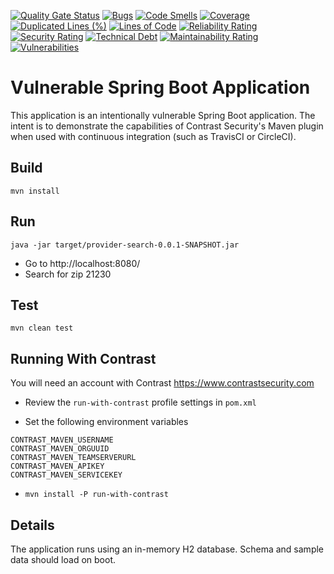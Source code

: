 [![Quality Gate Status](https://sonarcloud.io/api/project_badges/measure?project=com.contrastsecurity.demo%3Aprovider-search&metric=alert_status)](https://sonarcloud.io/summary/new_code?id=com.contrastsecurity.demo%3Aprovider-search)
[![Bugs](https://sonarcloud.io/api/project_badges/measure?project=com.contrastsecurity.demo%3Aprovider-search&metric=bugs)](https://sonarcloud.io/summary/new_code?id=com.contrastsecurity.demo%3Aprovider-search)
[![Code Smells](https://sonarcloud.io/api/project_badges/measure?project=com.contrastsecurity.demo%3Aprovider-search&metric=code_smells)](https://sonarcloud.io/summary/new_code?id=com.contrastsecurity.demo%3Aprovider-search)
[![Coverage](https://sonarcloud.io/api/project_badges/measure?project=com.contrastsecurity.demo%3Aprovider-search&metric=coverage)](https://sonarcloud.io/summary/new_code?id=com.contrastsecurity.demo%3Aprovider-search)
[![Duplicated Lines (%)](https://sonarcloud.io/api/project_badges/measure?project=com.contrastsecurity.demo%3Aprovider-search&metric=duplicated_lines_density)](https://sonarcloud.io/summary/new_code?id=com.contrastsecurity.demo%3Aprovider-search)
[![Lines of Code](https://sonarcloud.io/api/project_badges/measure?project=com.contrastsecurity.demo%3Aprovider-search&metric=ncloc)](https://sonarcloud.io/summary/new_code?id=com.contrastsecurity.demo%3Aprovider-search)
[![Reliability Rating](https://sonarcloud.io/api/project_badges/measure?project=com.contrastsecurity.demo%3Aprovider-search&metric=reliability_rating)](https://sonarcloud.io/summary/new_code?id=com.contrastsecurity.demo%3Aprovider-search)
[![Security Rating](https://sonarcloud.io/api/project_badges/measure?project=com.contrastsecurity.demo%3Aprovider-search&metric=security_rating)](https://sonarcloud.io/summary/new_code?id=com.contrastsecurity.demo%3Aprovider-search)
[![Technical Debt](https://sonarcloud.io/api/project_badges/measure?project=com.contrastsecurity.demo%3Aprovider-search&metric=sqale_index)](https://sonarcloud.io/summary/new_code?id=com.contrastsecurity.demo%3Aprovider-search)
[![Maintainability Rating](https://sonarcloud.io/api/project_badges/measure?project=com.contrastsecurity.demo%3Aprovider-search&metric=sqale_rating)](https://sonarcloud.io/summary/new_code?id=com.contrastsecurity.demo%3Aprovider-search)
[![Vulnerabilities](https://sonarcloud.io/api/project_badges/measure?project=com.contrastsecurity.demo%3Aprovider-search&metric=vulnerabilities)](https://sonarcloud.io/summary/new_code?id=com.contrastsecurity.demo%3Aprovider-search)

# Vulnerable Spring Boot Application

This application is an intentionally vulnerable Spring Boot application. The intent is to demonstrate the capabilities of Contrast Security's Maven plugin when used with continuous integration (such as TravisCI or CircleCI).

## Build

```
mvn install
```

## Run

```
java -jar target/provider-search-0.0.1-SNAPSHOT.jar
```

* Go to http://localhost:8080/
* Search for zip 21230

## Test

```
mvn clean test
```

## Running With Contrast

You will need an account with Contrast https://www.contrastsecurity.com

* Review the `run-with-contrast` profile settings in `pom.xml`

* Set the following environment variables

```
CONTRAST_MAVEN_USERNAME
CONTRAST_MAVEN_ORGUUID
CONTRAST_MAVEN_TEAMSERVERURL
CONTRAST_MAVEN_APIKEY
CONTRAST_MAVEN_SERVICEKEY
```

* `mvn install -P run-with-contrast`


## Details

The application runs using an in-memory H2 database. Schema and sample data should load on boot.
